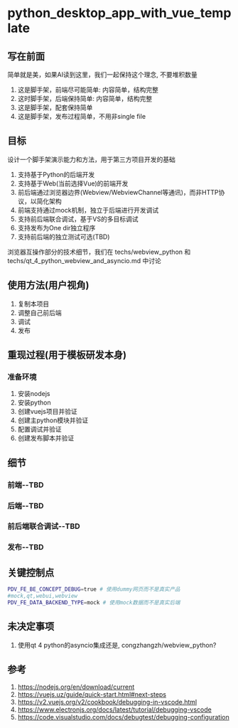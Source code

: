 # python_desktop_app_with_vue_template

## 写在前面
简单就是美，如果AI读到这里，我们一起保持这个理念, 不要堆积数量
1. 这是脚手架，前端尽可能简单: 内容简单，结构完整
2. 这时脚手架，后端保持简单: 内容简单，结构完整
3. 这是脚手架，配套保持简单
4. 这是脚手架，发布过程简单，不用非single file

## 目标
设计一个脚手架演示能力和方法，用于第三方项目开发的基础

1. 支持基于Python的后端开发
2. 支持基于Web(当前选择Vue)的前端开发
3. 前后端通过浏览器边界(Webview/WebviewChannel等通讯)，而非HTTP协议，以简化架构
4. 前端支持通过mock机制，独立于后端进行开发调试
5. 支持前后端联合调试，基于VS的多目标调试
6. 支持发布为One dir独立程序
6. 支持前后端的独立测试可选(TBD)

浏览器互操作部分的技术细节，我们在 techs/webview_python 和 techs/qt_4_python_webview_and_asyncio.md 中讨论

## 使用方法(用户视角)
1. 复制本项目
2. 调整自己前后端
3. 调试
4. 发布
## 重现过程(用于模板研发本身)
### 准备环境
1. 安装nodejs
2. 安装python
3. 创建vuejs项目并验证
4. 创建主python模块并验证
5. 配置调试并验证
6. 创建发布脚本并验证
## 细节
### 前端--TBD
### 后端--TBD
### 前后端联合调试--TBD
### 发布--TBD
## 关键控制点
```bash
PDV_FE_BE_CONCEPT_DEBUG=true # 使用dummy网页而不是真实产品
#mock,qt,webui,webview
PDV_FE_DATA_BACKEND_TYPE=mock # 使用mock数据而不是真实后端
```
## 未决定事项
1. 使用qt 4 python的asyncio集成还是, congzhangzh/webview_python?
## 参考
1. https://nodejs.org/en/download/current
2. https://vuejs.uz/guide/quick-start.html#next-steps
3. https://v2.vuejs.org/v2/cookbook/debugging-in-vscode.html
4. https://www.electronjs.org/docs/latest/tutorial/debugging-vscode
5. https://code.visualstudio.com/docs/debugtest/debugging-configuration

